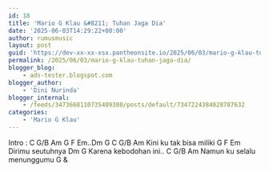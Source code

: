 ```yaml
---
id: 18
title: 'Mario G Klau &#8211; Tuhan Jaga Dia'
date: '2025-06-03T14:29:22+00:00'
author: rumusmusic
layout: post
guid: 'https://dev-xx-xx-xsx.pantheonsite.io/2025/06/03/mario-g-klau-tuhan-jaga-dia/'
permalink: /2025/06/03/mario-g-klau-tuhan-jaga-dia/
blogger_blog:
    - ads-tester.blogspot.com
blogger_author:
    - 'Dini Nurinda'
blogger_internal:
    - /feeds/3473668110735409380/posts/default/7347224384028787632
categories:
    - 'Mario G Klau'
---
```


Intro : C G/B Am G F Em..Dm G C G/B Am Kini ku tak bisa miliki G F Em Dirimu seutuhnya Dm G Karena kebodohan ini.. C G/B Am Namun ku selalu menunggumu G &amp;